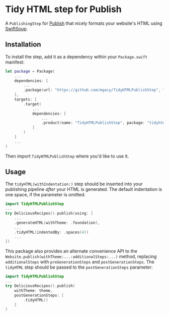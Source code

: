 # Tidy HTML step for Publish

A `PublishingStep` for [Publish](https://github.com/JohnSundell/Publish) that nicely formats your website's HTML using [SwiftSoup](https://github.com/scinfu/SwiftSoup).

## Installation

To install the step, add it as a dependency within your `Package.swift` manifest:

```swift
let package = Package(
    ...
    dependencies: [
        ...
        .package(url: "https://github.com/mgacy/TidyHTMLPublishStep", from: "0.1.1")
    ],
    targets: [
        .target(
            ...
            dependencies: [
                ...
                .product(name: "TidyHTMLPublishStep", package: "tidyhtmlpublishstep")
            ]
        )
    ]
    ...
)
```

Then import `TidyHTMLPublishStep` where you'd like to use it.

## Usage

The `tidyHTML(withIndentation:)` step should be inserted into your publishing pipeline *after* your HTML is generated. The default indentation is one space, if the parameter is omitted.

```swift
import TidyHTMLPublishStep
...
try DeliciousRecipes().publish(using: [
    ...
    .generateHTML(withTheme: .foundation),
    ...
    .tidyHTML(indentedBy: .spaces(4))
    ...
])
```

This package also provides an alternate convenience API to the `Website.publish(withTheme:...:additionalSteps:...)` method, replacing `additionalSteps` with `preGenerationSteps` and `postGenerationSteps`. The `tidyHTML` step should be passed to the `postGenerationSteps` parameter:

```swift
import TidyHTMLPublishStep
...
try DeliciousRecipes().publish(
    withTheme: theme,
    postGenerationSteps: [
        .tidyHTML()
    ]
)
